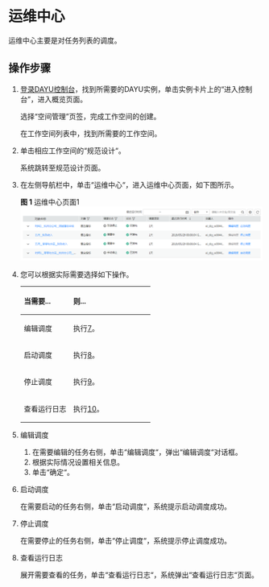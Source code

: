 # 运维中心<a name="dayu_01_0620"></a>

运维中心主要是对任务列表的调度。

## 操作步骤<a name="zh-cn_topic_0172166858_section419816459306"></a>

1.  [登录DAYU控制台](https://console.huaweicloud.com/dayu/)，找到所需要的DAYU实例，单击实例卡片上的“进入控制台”，进入概览页面。

    选择“空间管理”页签，完成工作空间的创建。

    在工作空间列表中，找到所需要的工作空间。


1.  单击相应工作空间的“规范设计“。

    系统跳转至规范设计页面。


1.  在左侧导航栏中，单击“运维中心“，进入运维中心页面，如下图所示。

    **图 1**  运维中心页面1<a name="zh-cn_topic_0172166858_fig12991054192619"></a>  
    ![](figures/运维中心页面1.png "运维中心页面1")

2.  您可以根据实际需要选择如下操作。

    <a name="zh-cn_topic_0172166858_table4745205417"></a>
    <table><thead align="left"><tr id="zh-cn_topic_0172166858_row167461051211"><th class="cellrowborder" valign="top" width="37.9%" id="mcps1.1.3.1.1"><p id="zh-cn_topic_0172166858_p1074665817"><a name="zh-cn_topic_0172166858_p1074665817"></a><a name="zh-cn_topic_0172166858_p1074665817"></a>当需要...</p>
    </th>
    <th class="cellrowborder" valign="top" width="62.1%" id="mcps1.1.3.1.2"><p id="zh-cn_topic_0172166858_p1974605812"><a name="zh-cn_topic_0172166858_p1974605812"></a><a name="zh-cn_topic_0172166858_p1974605812"></a>则...</p>
    </th>
    </tr>
    </thead>
    <tbody><tr id="zh-cn_topic_0172166858_row1674695011"><td class="cellrowborder" valign="top" width="37.9%" headers="mcps1.1.3.1.1 "><p id="zh-cn_topic_0172166858_p13216946163419"><a name="zh-cn_topic_0172166858_p13216946163419"></a><a name="zh-cn_topic_0172166858_p13216946163419"></a>编辑调度</p>
    </td>
    <td class="cellrowborder" valign="top" width="62.1%" headers="mcps1.1.3.1.2 "><p id="zh-cn_topic_0172166858_p107461656118"><a name="zh-cn_topic_0172166858_p107461656118"></a><a name="zh-cn_topic_0172166858_p107461656118"></a>执行<a href="#li71241618183319">7</a>。</p>
    </td>
    </tr>
    <tr id="zh-cn_topic_0172166858_row137468516113"><td class="cellrowborder" valign="top" width="37.9%" headers="mcps1.1.3.1.1 "><p id="zh-cn_topic_0172166858_p1541716283518"><a name="zh-cn_topic_0172166858_p1541716283518"></a><a name="zh-cn_topic_0172166858_p1541716283518"></a>启动调度</p>
    </td>
    <td class="cellrowborder" valign="top" width="62.1%" headers="mcps1.1.3.1.2 "><p id="zh-cn_topic_0172166858_p107461651412"><a name="zh-cn_topic_0172166858_p107461651412"></a><a name="zh-cn_topic_0172166858_p107461651412"></a>执行<a href="#li1312415189335">8</a>。</p>
    </td>
    </tr>
    <tr id="zh-cn_topic_0172166858_row1746651110"><td class="cellrowborder" valign="top" width="37.9%" headers="mcps1.1.3.1.1 "><p id="zh-cn_topic_0172166858_p17468514113"><a name="zh-cn_topic_0172166858_p17468514113"></a><a name="zh-cn_topic_0172166858_p17468514113"></a>停止调度</p>
    </td>
    <td class="cellrowborder" valign="top" width="62.1%" headers="mcps1.1.3.1.2 "><p id="zh-cn_topic_0172166858_p074645113"><a name="zh-cn_topic_0172166858_p074645113"></a><a name="zh-cn_topic_0172166858_p074645113"></a>执行<a href="#li111242181335">9</a>。</p>
    </td>
    </tr>
    <tr id="zh-cn_topic_0172166858_row94044112487"><td class="cellrowborder" valign="top" width="37.9%" headers="mcps1.1.3.1.1 "><p id="zh-cn_topic_0172166858_p94001311114819"><a name="zh-cn_topic_0172166858_p94001311114819"></a><a name="zh-cn_topic_0172166858_p94001311114819"></a>查看运行日志</p>
    </td>
    <td class="cellrowborder" valign="top" width="62.1%" headers="mcps1.1.3.1.2 "><p id="zh-cn_topic_0172166858_p14400191184811"><a name="zh-cn_topic_0172166858_p14400191184811"></a><a name="zh-cn_topic_0172166858_p14400191184811"></a>执行<a href="#li16124151863312">10</a>。</p>
    </td>
    </tr>
    </tbody>
    </table>

3.  <a name="li71241618183319"></a>编辑调度
    1.  在需要编辑的任务右侧，单击“编辑调度“，弹出“编辑调度“对话框。
    2.  根据实际情况设置相关信息。
    3.  单击“确定“。

4.  <a name="li1312415189335"></a>启动调度

    在需要启动的任务右侧，单击“启动调度“，系统提示启动调度成功。

5.  <a name="li111242181335"></a>停止调度

    在需要停止的任务右侧，单击“停止调度“，系统提示停止调度成功。

6.  <a name="li16124151863312"></a>查看运行日志

    展开需要查看的任务，单击“查看运行日志“，系统弹出“查看运行日志“页面。


